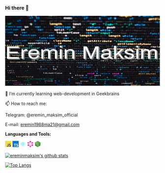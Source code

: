 ### Hi there 👋


![Header](https://github.com/ereminmaksim/ereminmaksim/blob/main/header/maksim_header.jpg)

🌱 I’m currently learning web-development in Geekbrains

📫 How to reach me:

Telegram: @eremin_maksim_official

E-mail: eremin1988ma21@gmail.com


**Languages and Tools:**  

<code><img height="20" src="https://raw.githubusercontent.com/github/explore/80688e429a7d4ef2fca1e82350fe8e3517d3494d/topics/javascript/javascript.png"></code>
<code><img height="20" src="https://raw.githubusercontent.com/github/explore/80688e429a7d4ef2fca1e82350fe8e3517d3494d/topics/typescript/typescript.png"></code>
<code><img height="20" src="https://raw.githubusercontent.com/github/explore/80688e429a7d4ef2fca1e82350fe8e3517d3494d/topics/react/react.png"></code>
<code><img height="20" src="https://raw.githubusercontent.com/github/explore/5c058a388828bb5fde0bcafd4bc867b5bb3f26f3/topics/graphql/graphql.png"></code>
<code><img height="20" src="https://raw.githubusercontent.com/github/explore/80688e429a7d4ef2fca1e82350fe8e3517d3494d/topics/nodejs/nodejs.png"></code>  




<a href="https://github.com/ereminmaksim/github-readme-stats">

<img align="center" src="https://github-readme-stats.anuraghazra1.vercel.app/api?username=ereminmaksim&show_icons=true&include_all_commits=true&theme=radical"      
alt="ereminmaksim's github stats" />

[![Top Langs](https://github-readme-stats.vercel.app/api/top-langs/?username=ereminmaksim&layout=compact)](https://github.com/ereminmaksim/github-readme-stats)
  
  
  
  
  
  
  
  
  
  
  
  
